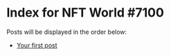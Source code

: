 # Index for NFT World #7100
Posts will be displayed in the order below:

- [Your first post](./001-first.md)

